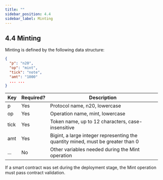 ```yaml
---
title: ""
sidebar_position: 4.4
sidebar_label: Minting
---
```


## 4.4 Minting

Minting is defined by the following data structure:

```json
{ 
  "p": "n20",
  "op": "mint",
  "tick": "note",
  "amt": "1000"
  ... ...
}
```

| Key | Required? | Description |
| :--- | :--- | --- |
| p | Yes | Protocol name, n20, lowercase |
| op | Yes | Operation name, mint, lowercase |
| tick | Yes | Token name, up to 12 characters, case-insensitive |
| amt | Yes | Bigint, a large integer representing the quantity mined, must be greater than 0 |
| ... | No | Other variables needed during the Mint operation |

If a smart contract was set during the deployment stage, the Mint operation must pass contract validation.